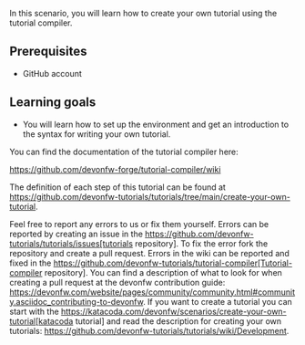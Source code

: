 In this scenario, you will learn how to create your own tutorial using the tutorial compiler.

## Prerequisites
* GitHub account

## Learning goals
* You will learn how to set up the environment and get an introduction to the syntax for writing your own tutorial.

You can find the documentation of the tutorial compiler here:

https://github.com/devonfw-forge/tutorial-compiler/wiki



The definition of each step of this tutorial can be found at https://github.com/devonfw-tutorials/tutorials/tree/main/create-your-own-tutorial. 

Feel free to report any errors to us or fix them yourself. Errors can be reported by creating an issue in the https://github.com/devonfw-tutorials/tutorials/issues[tutorials repository]. To fix the error fork the repository and create a pull request. Errors in the wiki can be reported and fixed in the https://github.com/devonfw-tutorials/tutorial-compiler[Tutorial-compiler repository].
You can find a description of what to look for when creating a pull request at the devonfw contribution guide: https://devonfw.com/website/pages/community/community.html#community.asciidoc_contributing-to-devonfw. If you want to create a tutorial you can start with the https://katacoda.com/devonfw/scenarios/create-your-own-tutorial[katacoda tutorial] and read the description for creating your own tutorials: https://github.com/devonfw-tutorials/tutorials/wiki/Development.

